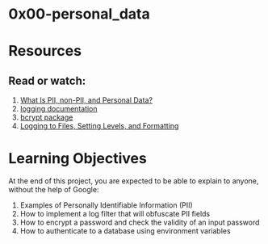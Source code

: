 # 0x00-personal_data

# Resources

## Read or watch:

1. [What Is PII, non-PII, and Personal Data?](https://piwik.pro/blog/what-is-pii-personal-data/)
2. [logging documentation](https://docs.python.org/3/library/logging.html)
3. [bcrypt package](https://github.com/pyca/bcrypt/)
4. [Logging to Files, Setting Levels, and Formatting](https://www.youtube.com/watch?v=-ARI4Cz-awo)

# Learning Objectives

At the end of this project, you are expected to be able to explain to anyone, without the help of Google:

1. Examples of Personally Identifiable Information (PII)
2. How to implement a log filter that will obfuscate PII fields
3. How to encrypt a password and check the validity of an input password
4. How to authenticate to a database using environment variables
